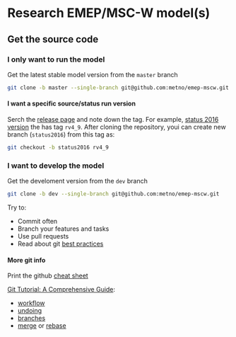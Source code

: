# Research EMEP/MSC-W model(s)

## Get the source code
### I only want to run the model
Get the latest stable model version from the `master` branch
```bash
git clone -b master --single-branch git@github.com:metno/emep-mscw.git
```

#### I want a specific source/status run version
Serch the [release page](https://github.com/metno/emep-mscw/releases) and note down the tag.
For example, [status 2016 version](status2016) the has tag `rv4_9`.
After cloning the repository, youi can create new branch (`status2016`) from this tag as:
```bash
git checkout -b status2016 rv4_9
```

[releases]:   https://github.com/metno/emep-mscw/releases
[status2016]: https://github.com/metno/emep-mscw/releases/tag/rv4_9

### I want to develop the model
Get the develoment version from the `dev` branch
```bash
git clone -b dev --single-branch git@github.com:metno/emep-mscw.git
```

Try to:
- Commit often
- Branch your features and tasks
- Use pull requests
- Read about git [best practices][]

[cheat sheet]:    https://services.github.com/kit/downloads/github-git-cheat-sheet.pdf
[best practices]: http://moveelo.com/blog/git-best-practices-for-teams

#### More git info
Print the github [cheat sheet][]

[Git Tutorial: A Comprehensive Guide][comprehensive-guide]:
- [workflow][]
- [undoing][]
- [branches][]
- [merge][] or [rebase][]

[comprehensive-guide]: https://blog.udemy.com/git-tutorial-a-comprehensive-guide/
[workflow]: https://blog.udemy.com/git-tutorial-a-comprehensive-guide/#6
[undoing]:  https://blog.udemy.com/git-tutorial-a-comprehensive-guide/#8
[branches]: https://blog.udemy.com/git-tutorial-a-comprehensive-guide/#9
[merge]:    https://blog.udemy.com/git-tutorial-a-comprehensive-guide/#10
[rebase]:   https://blog.udemy.com/git-tutorial-a-comprehensive-guide/#11
